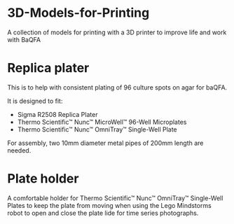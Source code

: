 # 3D-Models-for-Printing
A collection of models for printing with a 3D printer to improve life and work with BaQFA

# Replica plater 

This is  to help with consistent plating of 96 culture spots on agar for baQFA.

It is designed to fit:
- Sigma R2508 Replica Plater
- Thermo Scientific™ Nunc™ MicroWell™ 96-Well Microplates
- Thermo Scientific™ Nunc™ OmniTray™ Single-Well Plate


For assembly, two 10mm diameter metal pipes of 200mm length are needed.


# Plate holder

A comfortable holder for Thermo Scientific™ Nunc™ OmniTray™ Single-Well Plates to keep the plate from moving when using the Lego Mindstorms robot to open and close the plate lide for time series photographs.

